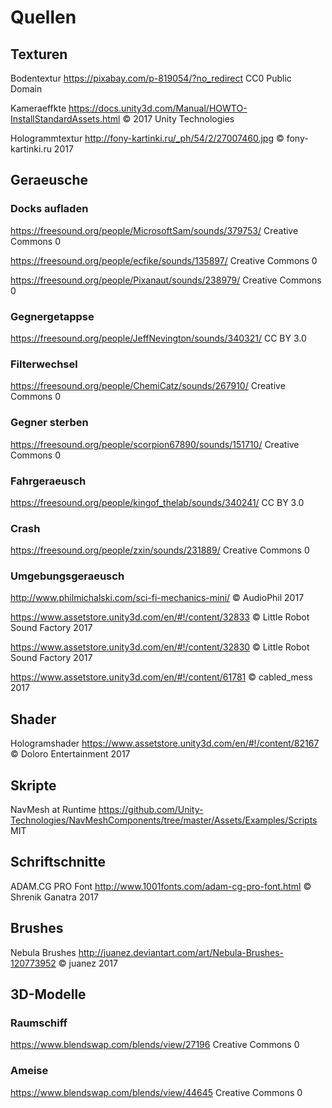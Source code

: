 # Quellen
## Texturen

Bodentextur
https://pixabay.com/p-819054/?no_redirect
CC0 Public Domain

Kameraeffkte
https://docs.unity3d.com/Manual/HOWTO-InstallStandardAssets.html
© 2017 Unity Technologies

Hologrammtextur
http://fony-kartinki.ru/_ph/54/2/27007460.jpg
© fony-kartinki.ru 2017

## Geraeusche
### Docks aufladen
https://freesound.org/people/MicrosoftSam/sounds/379753/
Creative Commons 0 

https://freesound.org/people/ecfike/sounds/135897/
Creative Commons 0 

https://freesound.org/people/Pixanaut/sounds/238979/
Creative Commons 0 

### Gegnergetappse
https://freesound.org/people/JeffNevington/sounds/340321/
CC BY 3.0

### Filterwechsel
https://freesound.org/people/ChemiCatz/sounds/267910/
Creative Commons 0 

### Gegner sterben
https://freesound.org/people/scorpion67890/sounds/151710/
Creative Commons 0 

### Fahrgeraeusch
https://freesound.org/people/kingof_thelab/sounds/340241/
CC BY 3.0

### Crash
https://freesound.org/people/zxin/sounds/231889/
Creative Commons 0

### Umgebungsgeraeusch
http://www.philmichalski.com/sci-fi-mechanics-mini/
© AudioPhil 2017

https://www.assetstore.unity3d.com/en/#!/content/32833
© Little Robot Sound Factory 2017

https://www.assetstore.unity3d.com/en/#!/content/32830
© Little Robot Sound Factory 2017

https://www.assetstore.unity3d.com/en/#!/content/61781
© cabled_mess 2017
## Shader
Hologramshader
https://www.assetstore.unity3d.com/en/#!/content/82167
© Doloro Entertainment 2017

## Skripte

NavMesh at Runtime
https://github.com/Unity-Technologies/NavMeshComponents/tree/master/Assets/Examples/Scripts
MIT

## Schriftschnitte

ADAM.CG PRO Font
http://www.1001fonts.com/adam-cg-pro-font.html
© Shrenik Ganatra 2017


## Brushes
Nebula Brushes
http://juanez.deviantart.com/art/Nebula-Brushes-120773952
© juanez 2017


## 3D-Modelle

### Raumschiff
https://www.blendswap.com/blends/view/27196
Creative Commons 0

### Ameise
https://www.blendswap.com/blends/view/44645
Creative Commons 0